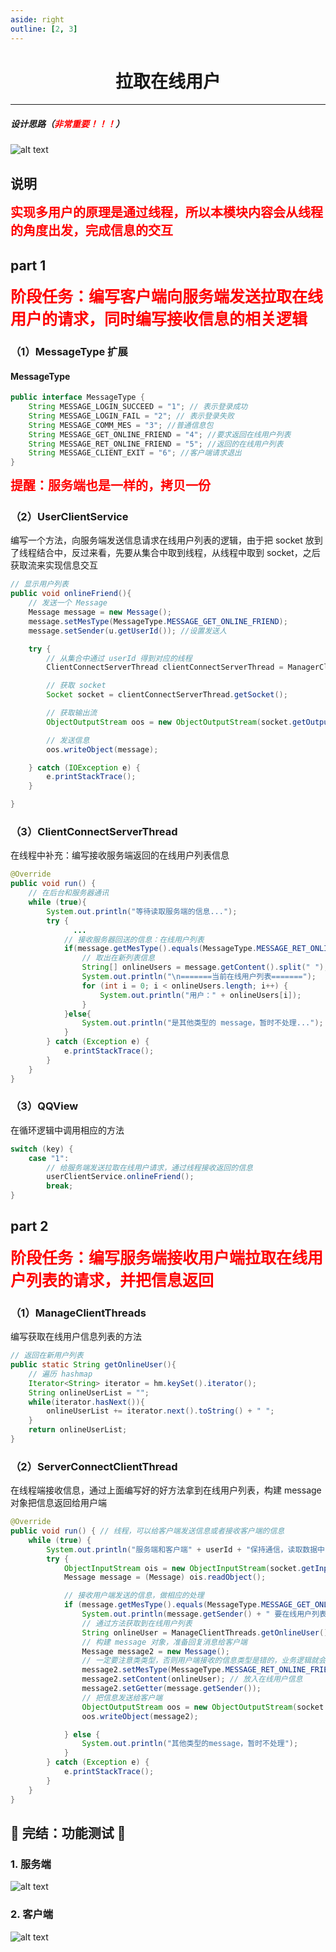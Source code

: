 ```yaml
---
aside: right
outline: [2, 3]
---
```


<h1 style="text-align: center; font-weight: bold;">拉取在线用户</h1>

---

##### 设计思路（<span style = "color:red;font-weight:bold">非常重要！！！</span>）

![alt text](设计思路.png)

## 说明

<span style = "color:red;font-size:20px;font-weight:bold;">实现多用户的原理是通过线程，所以本模块内容会从线程的角度出发，完成信息的交互</span>

## part 1

<span style = "color:red;font-size:25px;font-weight:bold;">阶段任务：编写客户端向服务端发送拉取在线用户的请求，同时编写接收信息的相关逻辑</span>

### （1）MessageType 扩展

#### MessageType

```java
public interface MessageType {
    String MESSAGE_LOGIN_SUCCEED = "1"; // 表示登录成功
    String MESSAGE_LOGIN_FAIL = "2"; // 表示登录失败
    String MESSAGE_COMM_MES = "3"; //普通信息包
    String MESSAGE_GET_ONLINE_FRIEND = "4"; //要求返回在线用户列表
    String MESSAGE_RET_ONLINE_FRIEND = "5"; //返回的在线用户列表
    String MESSAGE_CLIENT_EXIT = "6"; //客户端请求退出
}
```

<span style="color:red;font-weight:bold;font-size:20px">提醒：服务端也是一样的，拷贝一份</span>

### （2）UserClientService

编写一个方法，向服务端发送信息请求在线用户列表的逻辑，由于把 socket 放到了线程结合中，反过来看，先要从集合中取到线程，从线程中取到 socket，之后获取流来实现信息交互

```java
// 显示用户列表
public void onlineFriend(){
    // 发送一个 Message
    Message message = new Message();
    message.setMesType(MessageType.MESSAGE_GET_ONLINE_FRIEND);
    message.setSender(u.getUserId()); //设置发送人

    try {
        // 从集合中通过 userId 得到对应的线程
        ClientConnectServerThread clientConnectServerThread = ManagerClientConnectServerThread.getClientConnectServerThread(u.getUserId());

        // 获取 socket
        Socket socket = clientConnectServerThread.getSocket();

        // 获取输出流
        ObjectOutputStream oos = new ObjectOutputStream(socket.getOutputStream());

        // 发送信息
        oos.writeObject(message);

    } catch (IOException e) {
        e.printStackTrace();
    }

}
```

### （3）ClientConnectServerThread

在线程中补充：编写接收服务端返回的在线用户列表信息

```java
@Override
public void run() {
    // 在后台和服务器通讯
    while (true){
        System.out.println("等待读取服务端的信息...");
        try {
              ...
            // 接收服务器回送的信息：在线用户列表
            if(message.getMesType().equals(MessageType.MESSAGE_RET_ONLINE_FRIEND)){
                // 取出在新列表信息
                String[] onlineUsers = message.getContent().split(" ");
                System.out.println("\n=======当前在线用户列表=======");
                for (int i = 0; i < onlineUsers.length; i++) {
                    System.out.println("用户：" + onlineUsers[i]);
                }
            }else{
                System.out.println("是其他类型的 message，暂时不处理...");
            }
        } catch (Exception e) {
            e.printStackTrace();
        }
    }
}
```

### （3）QQView

在循环逻辑中调用相应的方法

```java
switch (key) {
    case "1":
        // 给服务端发送拉取在线用户请求，通过线程接收返回的信息
        userClientService.onlineFriend();
        break;
}
```

## part 2

<span style = "color:red;font-size:25px;font-weight:bold;">阶段任务：编写服务端接收用户端拉取在线用户列表的请求，并把信息返回</span>

### （1）ManageClientThreads

编写获取在线用户信息列表的方法

```java
// 返回在新用户列表
public static String getOnlineUser(){
    // 遍历 hashmap
    Iterator<String> iterator = hm.keySet().iterator();
    String onlineUserList = "";
    while(iterator.hasNext()){
        onlineUserList += iterator.next().toString() + " ";
    }
    return onlineUserList;
}
```

### （2）ServerConnectClientThread

在线程端接收信息，通过上面编写好的好方法拿到在线用户列表，构建 message 对象把信息返回给用户端

```java
@Override
public void run() { // 线程，可以给客户端发送信息或者接收客户端的信息
    while (true) {
        System.out.println("服务端和客户端" + userId + "保持通信，读取数据中...");
        try {
            ObjectInputStream ois = new ObjectInputStream(socket.getInputStream());
            Message message = (Message) ois.readObject();

            // 接收用户端发送的信息，做相应的处理
            if (message.getMesType().equals(MessageType.MESSAGE_GET_ONLINE_FRIEND)) {
                System.out.println(message.getSender() + " 要在线用户列表");
                // 通过方法获取到在线用户列表
                String onlineUser = ManageClientThreads.getOnlineUser();
                // 构建 message 对象，准备回复消息给客户端
                Message message2 = new Message();
                // 一定要注意类类型，否则用户端接收的信息类型是错的，业务逻辑就会出现错误
                message2.setMesType(MessageType.MESSAGE_RET_ONLINE_FRIEND);
                message2.setContent(onlineUser); // 放入在线用户信息
                message2.setGetter(message.getSender());
                // 把信息发送给客户端
                ObjectOutputStream oos = new ObjectOutputStream(socket.getOutputStream());
                oos.writeObject(message2);

            } else {
                System.out.println("其他类型的message，暂时不处理");
            }
        } catch (Exception e) {
            e.printStackTrace();
        }
    }
}
```

## 🎉 完结：功能测试 🎉

### 1. 服务端

![alt text](拉取在线用户测试：服务端.png)

### 2. 客户端

![alt text](拉取在线用户测试：客户端.png)
